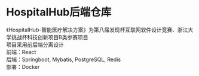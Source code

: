 # HospitalHub后端仓库
《HospitalHub-智能医疗解决方案》为第八届发现杯互联网软件设计竞赛、浙江大学挑战杯科技创新项目B类参赛项目</br>
项目采用前后端分离设计</br>
前端：React</br>
后端：Springboot, Mybatis, PostgreSQL, Redis</br>
部署：Docker

